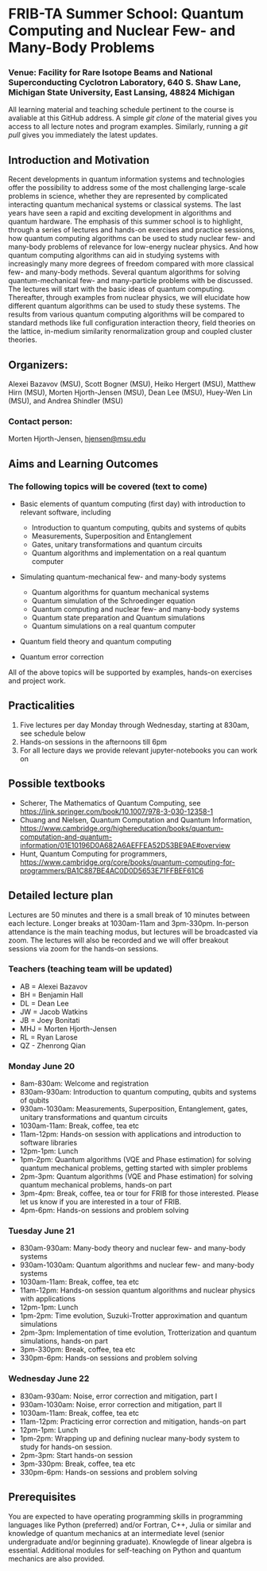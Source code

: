 # FRIB-TA Summer School: Quantum Computing and Nuclear Few- and Many-Body Problems

### Venue: Facility for Rare Isotope Beams and National Superconducting Cyclotron Laboratory, 640 S. Shaw Lane, Michigan State University, East Lansing, 48824 Michigan

All learning material and teaching schedule pertinent to the course is
avaliable at this GitHub address. A simple _git clone_ of the material
gives you access to all lecture notes and program examples. Similarly,
running a _git pull_ gives you immediately the latest updates.

## Introduction and Motivation

Recent developments in quantum information systems and technologies
offer the possibility to address some of the most challenging
large-scale problems in science, whether they are represented by
complicated interacting quantum mechanical systems or classical
systems. The last years have seen a rapid and exciting development in
algorithms and quantum hardware.  The emphasis of this summer school
is to highlight, through a series of lectures and hands-on exercises
and practice sessions, how quantum computing algorithms can be used to
study nuclear few- and many-body problems of relevance for low-energy
nuclear physics.  And how quantum computing algorithms can aid in
studying systems with increasingly many more degrees of freedom
compared with more classical few- and many-body methods.  Several
quantum algorithms for solving quantum-mechanical few- and
many-particle problems with be discussed.  The lectures will start
with the basic ideas of quantum computing. Thereafter, through
examples from nuclear physics, we will elucidate how different quantum
algorithms can be used to study these systems. The results from
various quantum computing algorithms will be compared to standard
methods like full configuration interaction theory, field theories on
the lattice, in-medium similarity renormalization group and coupled
cluster theories.


## Organizers:
Alexei Bazavov (MSU), Scott Bogner (MSU), Heiko Hergert (MSU), Matthew Hirn (MSU), Morten Hjorth-Jensen (MSU), Dean Lee (MSU), Huey-Wen Lin (MSU), and Andrea Shindler (MSU)
### Contact person:
Morten Hjorth-Jensen, hjensen@msu.edu

## Aims and Learning Outcomes

###  The following topics will be covered (text to come)
- Basic elements of quantum computing (first day) with introduction to relevant software, including
   - Introduction to quantum computing, qubits and systems of qubits
   - Measurements, Superposition and Entanglement
   - Gates, unitary transformations and quantum circuits
   - Quantum algorithms and implementation on a real quantum computer

- Simulating quantum-mechanical few- and many-body systems
   - Quantum algorithms for quantum mechanical systems
   - Quantum simulation of the Schroedinger equation
   - Quantum computing and nuclear few- and many-body systems
   - Quantum state preparation and Quantum simulations
   - Quantum simulations on a real quantum computer

- Quantum field theory and quantum computing
- Quantum error correction

All of the above topics will be supported by examples, hands-on exercises and project work.


## Practicalities

1. Five lectures per day Monday through Wednesday, starting at 830am, see schedule below
2. Hands-on sessions in the afternoons till 6pm
3. For all lecture days we provide relevant jupyter-notebooks you can work on


## Possible textbooks
- Scherer, The Mathematics of Quantum Computing, see https://link.springer.com/book/10.1007/978-3-030-12358-1
- Chuang and Nielsen, Quantum Computation and Quantum Information, https://www.cambridge.org/highereducation/books/quantum-computation-and-quantum-information/01E10196D0A682A6AEFFEA52D53BE9AE#overview
- Hunt, Quantum Computing for programmers, https://www.cambridge.org/core/books/quantum-computing-for-programmers/BA1C887BE4AC0D0D5653E71FFBEF61C6



## Detailed lecture plan 

Lectures are 50 minutes and there is a small break of 10 minutes
between each lecture. Longer breaks at 1030am-11am and 3pm-330pm.
In-person attendance is the main teaching modus, but lectures will be
broadcasted via zoom. The lectures will also be recorded and we will
offer breakout sessions via zoom for the hands-on sessions.

### Teachers (teaching team will be updated)
- AB = Alexei Bazavov
- BH = Benjamin Hall
- DL = Dean Lee
- JW = Jacob Watkins
- JB = Joey Bonitati
- MHJ = Morten Hjorth-Jensen
- RL = Ryan Larose
- QZ - Zhenrong Qian



### Monday June 20 
- 8am-830am: Welcome and registration
- 830am-930am: Introduction to quantum computing, qubits and systems of qubits
- 930am-1030am: Measurements, Superposition, Entanglement, gates, unitary transformations and quantum circuits
- 1030am-11am: Break, coffee, tea etc
- 11am-12pm: Hands-on session with applications and introduction to software libraries
- 12pm-1pm: Lunch
- 1pm-2pm: Quantum algorithms (VQE and Phase estimation) for solving quantum mechanical problems, getting started with simpler problems
- 2pm-3pm: Quantum algorithms (VQE and Phase estimation) for solving quantum mechanical problems, hands-on part
- 3pm-4pm: Break, coffee, tea or tour for FRIB for those interested. Please let us know if you are interested in a tour of FRIB.
- 4pm-6pm: Hands-on sessions and problem solving

### Tuesday June 21
- 830am-930am: Many-body theory and nuclear few- and many-body systems
- 930am-1030am: Quantum algorithms and nuclear few- and many-body systems
- 1030am-11am: Break, coffee, tea etc
- 11am-12pm: Hands-on session quantum algorithms and nuclear physics with applications
- 12pm-1pm: Lunch
- 1pm-2pm:  Time evolution, Suzuki-Trotter approximation and quantum simulations
- 2pm-3pm:  Implementation of time evolution, Trotterization and quantum simulations, hands-on part
- 3pm-330pm: Break, coffee, tea etc
- 330pm-6pm: Hands-on sessions and problem solving

### Wednesday June 22
- 830am-930am: Noise, error correction and mitigation, part I
- 930am-1030am: Noise, error correction and mitigation, part II
- 1030am-11am: Break, coffee, tea etc
- 11am-12pm: Practicing error correction and mitigation, hands-on part
- 12pm-1pm: Lunch
- 1pm-2pm: Wrapping up and defining nuclear many-body system to study for hands-on session.
- 2pm-3pm: Start hands-on session
- 3pm-330pm: Break, coffee, tea etc
- 330pm-6pm: Hands-on sessions and problem solving


## Prerequisites

You are expected to have operating programming skills in programming
languages like Python (preferred) and/or Fortran, C++, Julia or
similar and knowledge of quantum mechanics at an intermediate level
(senior undergraduate and/or beginning graduate). Knowlegde of linear
algebra is essential.  Additional modules for self-teaching on Python
and quantum mechanics are also provided. 

